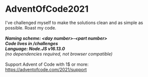 # AdventOfCode2021
 I've challenged myself to make the solutions clean and as simple as possible. Roast my code.
<br>
<br>
***Naming scheme: \<day number\>-\<part number\>***<br>
***Code lives in /challenges***<br>
***Language: Node.JS v16.13.0***<br>
*(no dependencies required, not browser compatible)*<br>
<br>
Support Advent of Code with 1$ or more: https://adventofcode.com/2021/support
